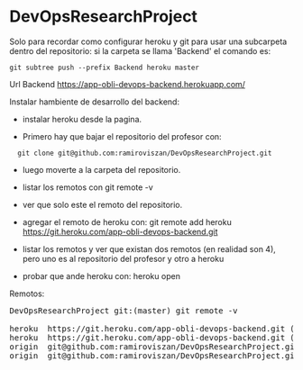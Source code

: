 # DevOpsResearchProject

Solo para recordar como configurar heroku y git para usar una subcarpeta dentro del repositorio:
si la carpeta se llama 'Backend' el comando es:
```plain
git subtree push --prefix Backend heroku master
```

Url Backend
https://app-obli-devops-backend.herokuapp.com/


Instalar hambiente de desarrollo del backend:
- instalar heroku desde la pagina.

- Primero hay que bajar el repositorio del profesor con:
```plain
  git clone git@github.com:ramiroviszan/DevOpsResearchProject.git
```

- luego moverte a la carpeta del repositorio.

- listar los remotos con 
git remote -v

- ver que solo este el remoto del repositorio.

- agregar el remoto de heroku con:
git remote add heroku https://git.heroku.com/app-obli-devops-backend.git

- listar los remotos y ver que existan dos remotos (en realidad son 4), pero uno es al repositorio del profesor y otro a heroku

- probar que ande heroku con:
heroku open

Remotos:
<pre>
DevOpsResearchProject git:(master) git remote -v

heroku  https://git.heroku.com/app-obli-devops-backend.git (fetch)
heroku  https://git.heroku.com/app-obli-devops-backend.git (push)
origin  git@github.com:ramiroviszan/DevOpsResearchProject.git (fetch)
origin  git@github.com:ramiroviszan/DevOpsResearchProject.git (push)
</pre>





